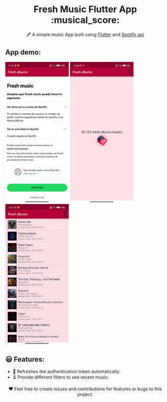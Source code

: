 <h1 align="center">Fresh Music Flutter App :musical_score:</h1>  
<p align="center">
  🖊️ A simple music App built using <a href="https://flutter.dev/">Flutter</a> and <a href="https://developer.spotify.com/documentation/">Spotify api</a>
</p>

## App demo: 

<img src="https://github.com/deltaena/Resources/blob/main/Fresh%20music/Spotify%20auth.jpg" width="200" />
<img src="https://github.com/deltaena/Resources/blob/main/Fresh%20music/Albums%20loading.jpg" width="200" />
<img src="https://github.com/deltaena/Resources/blob/main/Fresh%20music/app%20preview.gif" width="200" />

## 😃 Features:

- :key: Refreshes the authentication token automatically.
- :hourglass_flowing_sand: Provide different filters to see recent music.

<p align="center">
  ❤️ Feel free to create issues and contributions for features or bugs to this project.
</p>
